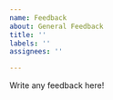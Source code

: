 ```yaml
---
name: Feedback
about: General Feedback
title: ''
labels: ''
assignees: ''

---
```


Write any feedback here!
